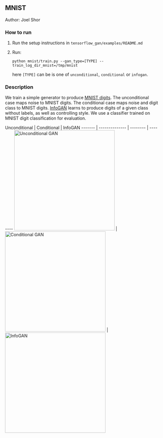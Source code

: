 ## MNIST

Author: Joel Shor

### How to run


1.  Run the setup instructions in `tensorflow_gan/examples/README.md`
1.  Run:

    ```shell
    python mnist/train.py --gan_type=[TYPE] --train_log_dir_mnist=/tmp/mnist
    ```

    here `[TYPE]` can be is one of `unconditional`, `conditional` or `infogan`.

### Description

We train a simple generator to produce [MNIST digits](http://yann.lecun.com/exdb/mnist/).
The unconditional case maps noise to MNIST digits. The conditional case maps
noise and digit class to MNIST digits.
[InfoGAN](https://arxiv.org/abs/1606.03657) learns to produce
digits of a given class without labels, as well as controlling style.
We use a classifier trained on MNIST digit classification for evaluation.

Unconditional | Conditional | InfoGAN
-------              | --------------                        | --------           |  --------
<img src="images/mnist_unconditional_gan.png" title="Unconditional GAN" width="330" /> | <img src="images/mnist_conditional_gan.png" title="Conditional GAN" width="330" /> | <img src="images/mnist_infogan.png" title="InfoGAN" width="330" />
